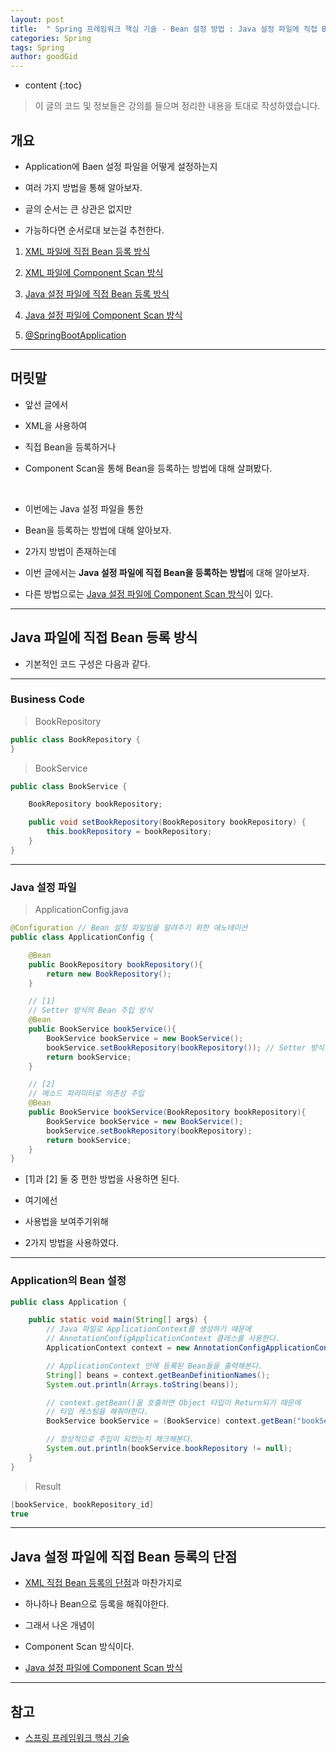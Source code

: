 ```yaml
---
layout: post
title:  " Spring 프레임워크 핵심 기술 - Bean 설정 방법 : Java 설정 파일에 직접 Bean 등록 방식 "
categories: Spring
tags: Spring
author: goodGid
---
```

* content
{:toc}

> 이 글의 코드 및 정보들은 강의를 들으며 정리한 내용을 토대로 작성하였습니다.

## 개요

* Application에 Baen 설정 파일을 어떻게 설정하는지 

* 여러 가지 방법을 통해 알아보자.

* 글의 순서는 큰 상관은 없지만 

* 가능하다면 순서로대 보는걸 추천한다.

1. [XML 파일에 직접 Bean 등록 방식]({{site.url}}/Spring-Framework-ApplicationContext-XML-Bean)

2. [XML 파일에 Component Scan 방식]({{site.url}}/Spring-Framework-ApplicationContext-XML-Component-Scan)

3. [Java 설정 파일에 직접 Bean 등록 방식]({{site.url}}/Spring-Framework-ApplicationContext-Java-Bean)

4. [Java 설정 파일에 Component Scan 방식]({{site.url}}/Spring-Framework-ApplicationContext-Java-Component-Scan)

5. [@SpringBootApplication]({{site.url}}/Spring-Framework-ApplicationContext-SpringBootApplication-Annotation)

---

## 머릿말

* 앞선 글에서 

* XML을 사용하여 

* 직접 Bean을 등록하거나

* Component Scan을 통해 Bean을 등록하는 방법에 대해 살펴봤다.

<br>

* 이번에는 Java 설정 파일을 통한 

* Bean을 등록하는 방법에 대해 알아보자.

* 2가지 방법이 존재하는데

* 이번 글에서는 **Java 설정 파일에 직접 Bean을 등록하는 방법**에 대해 알아보자.

* 다른 방법으로는 [Java 설정 파일에 Component Scan 방식]({{site.url}}/Spring-Framework-ApplicationContext-Java-Component-Scan)이 있다.







---

## Java 파일에 직접 Bean 등록 방식

* 기본적인 코드 구성은 다음과 같다.

---

### Business Code

> BookRepository

``` java
public class BookRepository {
}
```

> BookService

``` java
public class BookService {

    BookRepository bookRepository;

    public void setBookRepository(BookRepository bookRepository) {
        this.bookRepository = bookRepository;
    }
}
```

---

### Java 설정 파일

> ApplicationConfig.java

``` java
@Configuration // Bean 설정 파일임을 알려주기 위한 애노테이션
public class ApplicationConfig {

    @Bean
    public BookRepository bookRepository(){
        return new BookRepository();
    }

    // [1]
    // Setter 방식의 Bean 주입 방식
    @Bean
    public BookService bookService(){
        BookService bookService = new BookService();
        bookService.setBookRepository(bookRepository()); // Setter 방식의 의존성 주입
        return bookService;
    }

    // [2]
    // 메소드 파라미터로 의존성 주입
    @Bean
    public BookService bookService(BookRepository bookRepository){
        BookService bookService = new BookService();
        bookService.setBookRepository(bookRepository);
        return bookService;
    }
}
```

* [1]과 [2] 둘 중 편한 방법을 사용하면 된다.

* 여기에선 

* 사용법을 보여주기위해

* 2가지 방법을 사용하였다.

---

### Application의 Bean 설정 

``` java
public class Application {

    public static void main(String[] args) {
        // Java 파일로 ApplicationContext를 생성하기 때문에
        // AnnotationConfigApplicationContext 클래스를 사용한다.
        ApplicationContext context = new AnnotationConfigApplicationContext(ApplicationConfig.class);

        // ApplicationContext 안에 등록된 Bean들을 출력해본다.
        String[] beans = context.getBeanDefinitionNames();
        System.out.println(Arrays.toString(beans));

        // context.getBean()을 호출하면 Object 타입이 Return되기 때문에
        // 타입 캐스팅을 해줘야한다.
        BookService bookService = (BookService) context.getBean("bookService");

        // 정상적으로 주입이 되었는지 체크해본다.
        System.out.println(bookService.bookRepository != null);
    }
}
```

> Result

``` java
[bookService, bookRepository_id]
true
```

---

## Java 설정 파일에 직접 Bean 등록의 단점

* [XML 직접 Bean 등록의 단점]({{site.url}}/Spring-Framework-ApplicationContext-XML-Bean/#xml-직접-bean-등록의-단점)과 마찬가지로 

* 하나하나 Bean으로 등록을 해줘야한다.

* 그래서 나온 개념이

* Component Scan 방식이다.

* [Java 설정 파일에 Component Scan 방식]({{site.url}}/Spring-Framework-ApplicationContext-Java-Component-Scan)

---

## 참고

* [스프링 프레임워크 핵심 기술](https://www.inflearn.com/course/spring-framework_core)

